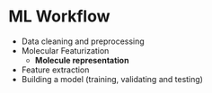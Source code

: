 # ML Workflow

*   Data cleaning and preprocessing
  *   Molecular Featurization
      * **Molecule representation**
*   Feature extraction
*   Building a model (training, validating and testing)

